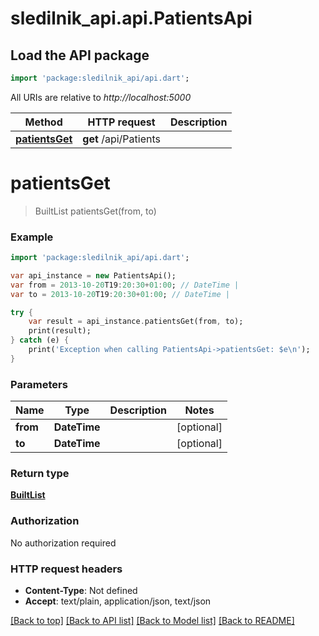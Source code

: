 # sledilnik_api.api.PatientsApi

## Load the API package
```dart
import 'package:sledilnik_api/api.dart';
```

All URIs are relative to *http://localhost:5000*

Method | HTTP request | Description
------------- | ------------- | -------------
[**patientsGet**](PatientsApi.md#patientsGet) | **get** /api/Patients | 


# **patientsGet**
> BuiltList<PatientsDay> patientsGet(from, to)



### Example 
```dart
import 'package:sledilnik_api/api.dart';

var api_instance = new PatientsApi();
var from = 2013-10-20T19:20:30+01:00; // DateTime | 
var to = 2013-10-20T19:20:30+01:00; // DateTime | 

try { 
    var result = api_instance.patientsGet(from, to);
    print(result);
} catch (e) {
    print('Exception when calling PatientsApi->patientsGet: $e\n');
}
```

### Parameters

Name | Type | Description  | Notes
------------- | ------------- | ------------- | -------------
 **from** | **DateTime**|  | [optional] 
 **to** | **DateTime**|  | [optional] 

### Return type

[**BuiltList<PatientsDay>**](PatientsDay.md)

### Authorization

No authorization required

### HTTP request headers

 - **Content-Type**: Not defined
 - **Accept**: text/plain, application/json, text/json

[[Back to top]](#) [[Back to API list]](../README.md#documentation-for-api-endpoints) [[Back to Model list]](../README.md#documentation-for-models) [[Back to README]](../README.md)

